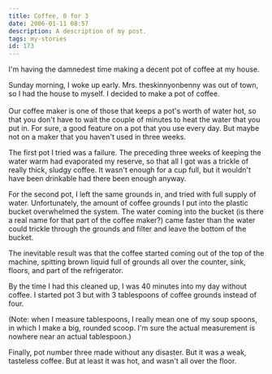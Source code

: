 ```yaml
---
title: Coffee, 0 for 3
date: 2006-01-11 08:57
description: A description of my post.
tags: my-stories
id: 173
---
```

I'm having the damnedest time making a decent pot of coffee at my house.

Sunday morning, I woke up early.  Mrs. theskinnyonbenny was out of town, so I had the house to myself.  I decided to make a pot of coffee.
<span class="spanEndPreview">&nbsp;</span><br /><br />Our coffee maker is one of those that keeps a pot's worth of water hot, so that you don't have to wait the couple of minutes to heat the water that you put in.  For sure, a good feature on a pot that you use every day.  But maybe not on a maker that you haven't used in three weeks.

The first pot I tried was a failure.  The preceding three weeks of keeping the water warm had evaporated my reserve, so that all I got was a trickle of really thick, sludgy coffee.  It wasn't enough for a cup full, but it wouldn't have been drinkable had there been enough anyway.

For the second pot, I left the same grounds in, and tried with full supply of water.  Unfortunately, the amount of coffee grounds I put into the plastic bucket overwhelmed the system.  The water coming into the bucket (is there a real name for that part of the coffee maker?) came faster than the water could trickle through the grounds and filter and leave the bottom of the bucket.

The inevitable result was that the coffee started coming out of the top of the machine, spitting brown liquid full of grounds all over the counter, sink, floors, and part of the refrigerator.

By the time I had this cleaned up, I was 40 minutes into my day without coffee.  I started pot 3 but with 3 tablespoons of coffee grounds instead of four.  

(Note:  when I measure tablespoons, I really mean one of my soup spoons, in which I make a big, rounded scoop.  I'm sure the actual measurement is nowhere near an actual tablespoon.)

Finally, pot number three made without any disaster.  But it was a weak, tasteless coffee.  But at least it was hot, and wasn't all over the floor.
